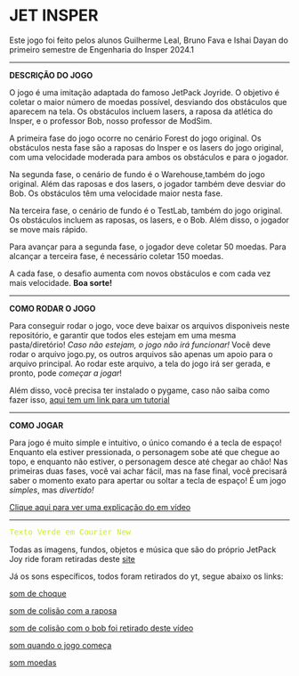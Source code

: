 # JET INSPER
Este jogo foi feito pelos alunos Guilherme Leal, Bruno Fava e Ishai Dayan do primeiro semestre de Engenharia do Insper 2024.1

____

**DESCRIÇÃO DO JOGO**

O jogo é uma imitação adaptada do famoso JetPack Joyride. O objetivo é coletar o maior número de moedas possível, desviando dos obstáculos que aparecem na tela. Os obstáculos incluem lasers, a raposa da atlética do Insper, e o professor Bob, nosso professor de ModSim.

A primeira fase do jogo ocorre no cenário Forest do jogo original. Os obstáculos nesta fase são a raposas do Insper e os lasers do jogo original, com uma velocidade moderada para ambos os obstáculos e para o jogador.

Na segunda fase, o cenário de fundo é o Warehouse,também do jogo original. Além das raposas e dos lasers, o jogador também deve desviar do Bob. Os obstáculos têm uma velocidade maior nesta fase.

Na terceira fase, o cenário de fundo é o TestLab, também do jogo original. Os obstáculos incluem as raposas, os lasers, e o Bob. Além disso, o jogador se move mais rápido.

Para avançar para a segunda fase, o jogador deve coletar 50 moedas. Para alcançar a terceira fase, é necessário coletar 150 moedas.

A cada fase, o desafio aumenta com novos obstáculos e com cada vez mais velocidade. **Boa sorte!**

___

**COMO RODAR O JOGO**

Para conseguir rodar o jogo, voce deve baixar os arquivos disponiveis neste repositório, e garantir que todos eles estejam em uma mesma pasta/diretório! *Caso não estejam, o jogo não irá funcionar!* Você deve rodar o arquivo jogo.py, os outros arquivos são apenas um apoio para o arquivo principal. Ao rodar este arquivo, a tela do jogo irá ser gerada, e pronto, pode *começar a jogar*!

Além disso, você precisa ter instalado o pygame, caso não saiba como fazer isso, [aqui tem um link para um tutorial](https://petlja.org/biblioteka/r/lekcije/TxtProgInPythonEng/03_pygame-03_pygame_01_intro#:~:text=Just%20type%20pip3%20install%20pygame,3%20%2Dm%20pip%20install%20pygame%20.)
___

**COMO JOGAR**

Para jogo é muito simple e intuitivo, o único comando é a tecla de espaço! Enquanto ela estiver pressionada, o personagem sobe até que chegue ao topo, e enquanto não estiver, o personagem desce até chegar ao chão! Nas primeiras duas fases, você vai achar fácil, mas na fase final, você precisará saber o momento exato para apertar ou soltar a tecla de espaço! É um jogo *simples*, mas *divertido!*

[Clique aqui para ver uma explicação do em vídeo](https://youtu.be/2yycGEFCNYE?si=ADAOsP_U89KsQ5OM)

___
<span style="color:#c5f015; font-family: 'Courier New', monospace;">Texto Verde em Courier New</span><br>

Todas as imagens, fundos, objetos e música que são do próprio JetPack Joy ride foram retiradas deste [site](https://jetpackjoyride.fandom.com/wiki/Backgrounds)

Já os sons específicos, todos foram retirados do yt, segue abaixo os links: 

[som de choque](https://www.youtube.com/watch?v=Pf2fUXzbfvE)

[som de colisão com a raposa](https://www.youtube.com/watch?v=r5L0QgZOGG4)

[som de colisão com o bob foi retirado deste vídeo](https://youtu.be/NPbWhDaESds?si=lbKSESh3FhmGoR7l)

[som quando o jogo começa](https://youtube.com/shorts/ZuouNp7KsCg?si=A83jZ3s7aX8MC7-2)

[som moedas](https://www.youtube.com/watch?v=cTWE42VwZO0)








